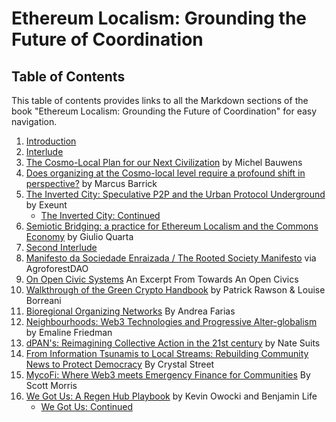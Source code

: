 # Ethereum Localism: Grounding the Future of Coordination
## Table of Contents

This table of contents provides links to all the Markdown sections of the book "Ethereum Localism: Grounding the Future of Coordination" for easy navigation.

1. [Introduction](ethereum-localism-book-introduction.md)
2. [Interlude](ethereum-localism-book-interlude.md)
3. [The Cosmo-Local Plan for our Next Civilization](ethereum-localism-book-cosmo-local-plan.md) by Michel Bauwens
4. [Does organizing at the Cosmo-local level require a profound shift in perspective?](ethereum-localism-book-shift-in-perspective.md) by Marcus Barrick
5. [The Inverted City: Speculative P2P and the Urban Protocol Underground](ethereum-localism-book-inverted-city.md) by Exeunt
   - [The Inverted City: Continued](ethereum-localism-inverted-city-continued)
6. [Semiotic Bridging: a practice for Ethereum Localism and the Commons Economy](ethereum-localism-book-semiotic-bridging.md) by Giulio Quarta
7. [Second Interlude](ethereum-localism-book-interlude-2.md)
8. [Manifesto da Sociedade Enraizada / The Rooted Society Manifesto](ethereum-localism-book-manifesto.md) via AgroforestDAO
9. [On Open Civic Systems](ethereum-localism-book-open-civics.md) An Excerpt From Towards An Open Civics
10. [Walkthrough of the Green Crypto Handbook](ethereum-localism-book-green-crypto.md) by Patrick Rawson & Louise Borreani
11. [Bioregional Organizing Networks](ethereum-localism-book-bioregional.md) By Andrea Farias
12. [Neighbourhoods: Web3 Technologies and Progressive Alter-globalism](ethereum-localism-book-neighbourhoods.md) by Emaline Friedman
13. [dPAN's: Reimagining Collective Action in the 21st century](ethereum-localism-book-dpans.md) by Nate Suits
14. [From Information Tsunamis to Local Streams: Rebuilding Community News to Protect Democracy](ethereum-localism-book-information-tsunamis.md) By Crystal Street
15. [MycoFi: Where Web3 meets Emergency Finance for Communities](ethereum-localism-book-mycofi.md) By Scott Morris
16. [We Got Us: A Regen Hub Playbook](ethereum-localism-book-regen-hub.md) by Kevin Owocki and Benjamin Life
    - [We Got Us: Continued](ethereum-localism-book-regen-hub-continued.md)